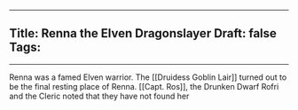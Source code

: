 
---
Title: Renna the Elven Dragonslayer
Draft: false
Tags:
  - 
---

Renna was a famed Elven warrior. The [[Druidess Goblin Lair]] turned out to be the final resting place of Renna. [[Capt. Ros]], the Drunken Dwarf Rofri and the Cleric noted that they have not found her
